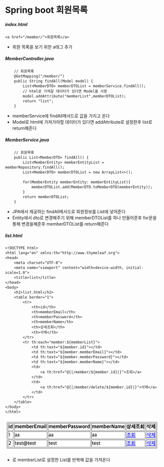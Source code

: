 # Spring boot 회원목록

##### index.html
```
<a href="/member/">회원목록</a>
```
- 회원 목록을 보기 위한 a태그 추가

##### MemberController.java
```
    // 회원목록
    @GetMapping("/member/")
    public String findAll(Model model) {
        List<MemberDTO> memberDTOList = memberService.findAll();
        // html로 가져갈 데이터가 있다면 Model을 사용
        model.addAttribute("memberList",memberDTOList);
        return "list";
    }
```
- memberService에 findAll메서드로 값을 가지고 온다
- Model로 html에 가져가야할 데이터가 있다면 addAttribute로 설정한후 list로 return해준다

##### MemberService.java
```
    // 회원목록
    public List<MemberDTO> findAll() {
        List<MemberEntity> memberEntityList = memberRepository.findAll();
        List<MemberDTO> memberDTOList = new ArrayList<>();

        for(MemberEntity memberEntity: memberEntityList){
            memberDTOList.add(MemberDTO.toMemberDTO(memberEntity));
        }
        return memberDTOList;
    }
```
- JPA에서 제공하는 findAll메서드로 회원정보를 List<MemberEntity>에 넣어준다
- Entity에서 dto로 변경해주기 위해 memberDTOList를 하나 만들어준후 for문을 통해 변경을해준후 memberDTOList를 return해준다

##### list.html
```
<!DOCTYPE html>
<html lang="en" xmlns:th="http://www.thymeleaf.org">
<head>
    <meta charset="UTF-8">
    <meta name="viewport" content="width=device-width, initial-scale=1.0">
    <title>list</title>
</head>
<body>
    <h2>list.html</h2>
    <table border="1">
        <tr>
            <th>id</th>
            <th>memberEmail</th>
            <th>memberPassword</th>
            <th>memberName</th>
            <th>상세조회</th>
            <th>삭제</th>
        </tr>
        <tr th:each="member:${memberList}">
            <td th:text="${member.id}"></td>
            <td th:text="${member.memberEmail}"></td>
            <td th:text="${member.memberPassword}"></td>
            <td th:text="${member.memberName}"></td>
            <td>
                <a th:href="@{|/member/${member.id}|}">조회</a>
            </td>
            <td>
                <a th:href="@{|/member/delete/${member.id}|}">삭제</a>
            </td>
        </tr>
    </table>
</body>
</html>
```
![1](../images/user_list/1.png)   
- <tr th:each="member:${memberList}">로 memberList로 설정한 List를 반복해 값을 가져온다